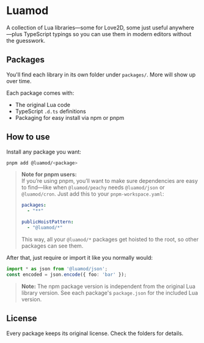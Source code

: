 # Luamod

A collection of Lua libraries—some for Love2D, some just useful anywhere—plus TypeScript typings so you can use them in modern editors without the guesswork.

## Packages

You'll find each library in its own folder under `packages/`. More will show up over time.

Each package comes with:

- The original Lua code
- TypeScript `.d.ts` definitions
- Packaging for easy install via npm or pnpm

## How to use

Install any package you want:

```sh
pnpm add @luamod/<package>
```

> **Note for pnpm users:**  
> If you’re using pnpm, you’ll want to make sure dependencies are easy to find—like when `@luamod/peachy` needs `@luamod/json` or `@luamod/cron`. Just add this to your `pnpm-workspace.yaml`:
>
> ```yaml
> packages:
>   - "**"
>
> publicHoistPattern:
>   - "@luamod/*"
> ```
>
> This way, all your `@luamod/*` packages get hoisted to the root, so other packages can see them.

After that, just require or import it like you normally would:

```ts
import * as json from '@luamod/json';
const encoded = json.encode({ foo: 'bar' });
```

> **Note:** The npm package version is independent from the original Lua library version. See each package's `package.json` for the included Lua version.

## License

Every package keeps its original license. Check the folders for details.
